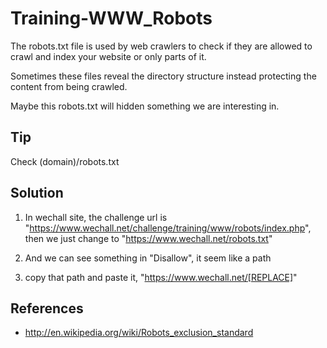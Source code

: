 # Training-WWW_Robots

The robots.txt file is used by web crawlers to check if they are allowed to crawl and index your website or only parts of it.

Sometimes these files reveal the directory structure instead protecting the content from being crawled.

Maybe this robots.txt will hidden something we are interesting in.

## Tip

Check (domain)/robots.txt

## Solution

1. In wechall site, the challenge url is "https://www.wechall.net/challenge/training/www/robots/index.php", then we just change to "https://www.wechall.net/robots.txt"

1. And we can see something in "Disallow", it seem like a path

1. copy that path and paste it, "https://www.wechall.net/[REPLACE]"

## References

* http://en.wikipedia.org/wiki/Robots_exclusion_standard
